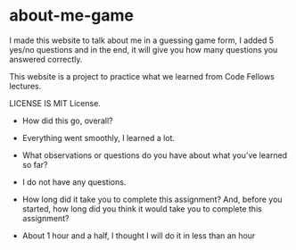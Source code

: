 # about-me-game

I made this website to talk about me in a guessing game form, I added 5 yes/no questions and in the end, it will give you how many questions you answered correctly.

This website is a project to practice what we learned from Code Fellows lectures.

LICENSE IS MIT License.

- How did this go, overall?

* Everything went smoothly, I learned a lot.

- What observations or questions do you have about what you’ve learned so far?

* I do not have any questions.

- How long did it take you to complete this assignment? And, before you started, how long did you think it would take you to complete this assignment?

* About 1 hour and a half, I thought I will do it in less than an hour
